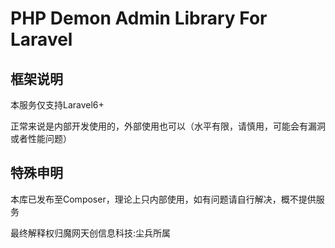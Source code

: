 # PHP Demon Admin Library For Laravel

## 框架说明

本服务仅支持Laravel6+

正常来说是内部开发使用的，外部使用也可以（水平有限，请慎用，可能会有漏洞或者性能问题）

## 特殊申明

本库已发布至Composer，理论上只内部使用，如有问题请自行解决，概不提供服务

最终解释权归魔网天创信息科技:尘兵所属
